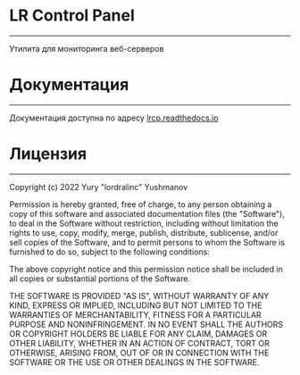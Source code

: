 LR Control Panel  
==================
<hr/>

Утилита для мониторинга веб-серверов

Документация
==================
<hr/>

Документация доступна по адресу [lrcp.readthedocs.io](https://lrcp.readthedocs.io/ru/latest/)

Лицензия
==================
<hr/>

Copyright (c) 2022 Yury "lordralinc" Yushmanov

Permission is hereby granted, free of charge, to any person obtaining a copy
of this software and associated documentation files (the "Software"), to deal
in the Software without restriction, including without limitation the rights
to use, copy, modify, merge, publish, distribute, sublicense, and/or sell
copies of the Software, and to permit persons to whom the Software is
furnished to do so, subject to the following conditions:

The above copyright notice and this permission notice shall be included in all
copies or substantial portions of the Software.

THE SOFTWARE IS PROVIDED "AS IS", WITHOUT WARRANTY OF ANY KIND, EXPRESS OR
IMPLIED, INCLUDING BUT NOT LIMITED TO THE WARRANTIES OF MERCHANTABILITY,
FITNESS FOR A PARTICULAR PURPOSE AND NONINFRINGEMENT. IN NO EVENT SHALL THE
AUTHORS OR COPYRIGHT HOLDERS BE LIABLE FOR ANY CLAIM, DAMAGES OR OTHER
LIABILITY, WHETHER IN AN ACTION OF CONTRACT, TORT OR OTHERWISE, ARISING FROM,
OUT OF OR IN CONNECTION WITH THE SOFTWARE OR THE USE OR OTHER DEALINGS IN THE
SOFTWARE.
